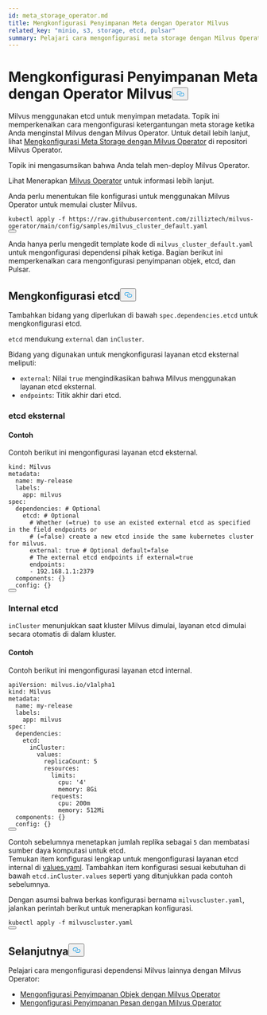 ```yaml
---
id: meta_storage_operator.md
title: Mengkonfigurasi Penyimpanan Meta dengan Operator Milvus
related_key: "minio, s3, storage, etcd, pulsar"
summary: Pelajari cara mengonfigurasi meta storage dengan Milvus Operator.
---
```


<h1 id="Configure-Meta-Storage-with-Milvus-Operator" class="common-anchor-header">Mengkonfigurasi Penyimpanan Meta dengan Operator Milvus<button data-href="#Configure-Meta-Storage-with-Milvus-Operator" class="anchor-icon" translate="no">
      <svg translate="no"
        aria-hidden="true"
        focusable="false"
        height="20"
        version="1.1"
        viewBox="0 0 16 16"
        width="16"
      >
        <path
          fill="#0092E4"
          fill-rule="evenodd"
          d="M4 9h1v1H4c-1.5 0-3-1.69-3-3.5S2.55 3 4 3h4c1.45 0 3 1.69 3 3.5 0 1.41-.91 2.72-2 3.25V8.59c.58-.45 1-1.27 1-2.09C10 5.22 8.98 4 8 4H4c-.98 0-2 1.22-2 2.5S3 9 4 9zm9-3h-1v1h1c1 0 2 1.22 2 2.5S13.98 12 13 12H9c-.98 0-2-1.22-2-2.5 0-.83.42-1.64 1-2.09V6.25c-1.09.53-2 1.84-2 3.25C6 11.31 7.55 13 9 13h4c1.45 0 3-1.69 3-3.5S14.5 6 13 6z"
        ></path>
      </svg>
    </button></h1><p>Milvus menggunakan etcd untuk menyimpan metadata. Topik ini memperkenalkan cara mengonfigurasi ketergantungan meta storage ketika Anda menginstal Milvus dengan Milvus Operator. Untuk detail lebih lanjut, lihat <a href="https://github.com/zilliztech/milvus-operator/blob/main/docs/administration/manage-dependencies/meta-storage.md">Mengkonfigurasi Meta Storage dengan Milvus Operator</a> di repositori Milvus Operator.</p>
<p>Topik ini mengasumsikan bahwa Anda telah men-deploy Milvus Operator.</p>
<div class="alert note">Lihat Menerapkan <a href="https://milvus.io/docs/v2.2.x/install_cluster-milvusoperator.md">Milvus Operator</a> untuk informasi lebih lanjut. </div>
<p>Anda perlu menentukan file konfigurasi untuk menggunakan Milvus Operator untuk memulai cluster Milvus.</p>
<pre><code translate="no" class="language-YAML">kubectl apply -f <span class="hljs-attr">https</span>:<span class="hljs-comment">//raw.githubusercontent.com/zilliztech/milvus-operator/main/config/samples/milvus_cluster_default.yaml</span>
<button class="copy-code-btn"></button></code></pre>
<p>Anda hanya perlu mengedit template kode di <code translate="no">milvus_cluster_default.yaml</code> untuk mengonfigurasi dependensi pihak ketiga. Bagian berikut ini memperkenalkan cara mengonfigurasi penyimpanan objek, etcd, dan Pulsar.</p>
<h2 id="Configure-etcd" class="common-anchor-header">Mengkonfigurasi etcd<button data-href="#Configure-etcd" class="anchor-icon" translate="no">
      <svg translate="no"
        aria-hidden="true"
        focusable="false"
        height="20"
        version="1.1"
        viewBox="0 0 16 16"
        width="16"
      >
        <path
          fill="#0092E4"
          fill-rule="evenodd"
          d="M4 9h1v1H4c-1.5 0-3-1.69-3-3.5S2.55 3 4 3h4c1.45 0 3 1.69 3 3.5 0 1.41-.91 2.72-2 3.25V8.59c.58-.45 1-1.27 1-2.09C10 5.22 8.98 4 8 4H4c-.98 0-2 1.22-2 2.5S3 9 4 9zm9-3h-1v1h1c1 0 2 1.22 2 2.5S13.98 12 13 12H9c-.98 0-2-1.22-2-2.5 0-.83.42-1.64 1-2.09V6.25c-1.09.53-2 1.84-2 3.25C6 11.31 7.55 13 9 13h4c1.45 0 3-1.69 3-3.5S14.5 6 13 6z"
        ></path>
      </svg>
    </button></h2><p>Tambahkan bidang yang diperlukan di bawah <code translate="no">spec.dependencies.etcd</code> untuk mengkonfigurasi etcd.</p>
<p><code translate="no">etcd</code> mendukung <code translate="no">external</code> dan <code translate="no">inCluster</code>.</p>
<p>Bidang yang digunakan untuk mengkonfigurasi layanan etcd eksternal meliputi:</p>
<ul>
<li><code translate="no">external</code>: Nilai <code translate="no">true</code> mengindikasikan bahwa Milvus menggunakan layanan etcd eksternal.</li>
<li><code translate="no">endpoints</code>: Titik akhir dari etcd.</li>
</ul>
<h3 id="External-etcd" class="common-anchor-header">etcd eksternal</h3><h4 id="Example" class="common-anchor-header">Contoh</h4><p>Contoh berikut ini mengonfigurasi layanan etcd eksternal.</p>
<pre><code translate="no" class="language-YAML">kind: Milvus
metadata:
  name: my-release
  labels:
    app: milvus
spec:
  dependencies: <span class="hljs-comment"># Optional</span>
    etcd: <span class="hljs-comment"># Optional</span>
      <span class="hljs-comment"># Whether (=true) to use an existed external etcd as specified in the field endpoints or </span>
      <span class="hljs-comment"># (=false) create a new etcd inside the same kubernetes cluster for milvus.</span>
      external: true <span class="hljs-comment"># Optional default=false</span>
      <span class="hljs-comment"># The external etcd endpoints if external=true</span>
      endpoints:
      - <span class="hljs-number">192.168</span><span class="hljs-number">.1</span><span class="hljs-number">.1</span>:<span class="hljs-number">2379</span>
  components: {}
  config: {}
<button class="copy-code-btn"></button></code></pre>
<h3 id="Internal-etcd" class="common-anchor-header">Internal etcd</h3><p><code translate="no">inCluster</code> menunjukkan saat kluster Milvus dimulai, layanan etcd dimulai secara otomatis di dalam kluster.</p>
<h4 id="Example" class="common-anchor-header">Contoh</h4><p>Contoh berikut ini mengonfigurasi layanan etcd internal.</p>
<pre><code translate="no" class="language-YAML">apiVersion: milvus.io/v1alpha1
kind: Milvus
metadata:
  name: my-release
  labels:
    app: milvus
spec:
  dependencies:
    etcd:
      inCluster:
        values:
          replicaCount: 5
          resources:
            limits: 
              cpu: <span class="hljs-string">&#x27;4&#x27;</span>
              memory: 8Gi
            requests:
              cpu: 200m
              memory: 512Mi
  components: {}
  config: {}              
<button class="copy-code-btn"></button></code></pre>
<div class="alert note">Contoh sebelumnya menetapkan jumlah replika sebagai <code translate="no">5</code> dan membatasi sumber daya komputasi untuk etcd.</div>
<div class="alert note">Temukan item konfigurasi lengkap untuk mengonfigurasi layanan etcd internal di <a href="https://github.com/bitnami/charts/blob/ba6f8356e725a8342fe738a3b73ae40d5488b2ad/bitnami/etcd/values.yaml">values.yaml</a>. Tambahkan item konfigurasi sesuai kebutuhan di bawah <code translate="no">etcd.inCluster.values</code> seperti yang ditunjukkan pada contoh sebelumnya.</div>
<p>Dengan asumsi bahwa berkas konfigurasi bernama <code translate="no">milvuscluster.yaml</code>, jalankan perintah berikut untuk menerapkan konfigurasi.</p>
<pre><code translate="no" class="language-Shell">kubectl apply -f milvuscluster.yaml
<button class="copy-code-btn"></button></code></pre>
<h2 id="Whats-next" class="common-anchor-header">Selanjutnya<button data-href="#Whats-next" class="anchor-icon" translate="no">
      <svg translate="no"
        aria-hidden="true"
        focusable="false"
        height="20"
        version="1.1"
        viewBox="0 0 16 16"
        width="16"
      >
        <path
          fill="#0092E4"
          fill-rule="evenodd"
          d="M4 9h1v1H4c-1.5 0-3-1.69-3-3.5S2.55 3 4 3h4c1.45 0 3 1.69 3 3.5 0 1.41-.91 2.72-2 3.25V8.59c.58-.45 1-1.27 1-2.09C10 5.22 8.98 4 8 4H4c-.98 0-2 1.22-2 2.5S3 9 4 9zm9-3h-1v1h1c1 0 2 1.22 2 2.5S13.98 12 13 12H9c-.98 0-2-1.22-2-2.5 0-.83.42-1.64 1-2.09V6.25c-1.09.53-2 1.84-2 3.25C6 11.31 7.55 13 9 13h4c1.45 0 3-1.69 3-3.5S14.5 6 13 6z"
        ></path>
      </svg>
    </button></h2><p>Pelajari cara mengonfigurasi dependensi Milvus lainnya dengan Milvus Operator:</p>
<ul>
<li><a href="/docs/id/v2.5.x/object_storage_operator.md">Mengonfigurasi Penyimpanan Objek dengan Milvus Operator</a></li>
<li><a href="/docs/id/v2.5.x/message_storage_operator.md">Mengonfigurasi Penyimpanan Pesan dengan Milvus Operator</a></li>
</ul>

